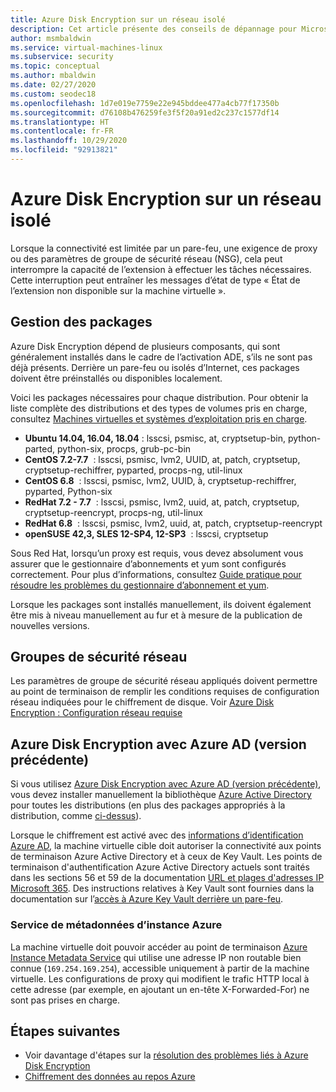 ```yaml
---
title: Azure Disk Encryption sur un réseau isolé
description: Cet article présente des conseils de dépannage pour Microsoft Azure Disk Encryption sur des machines virtuelles Linux.
author: msmbaldwin
ms.service: virtual-machines-linux
ms.subservice: security
ms.topic: conceptual
ms.author: mbaldwin
ms.date: 02/27/2020
ms.custom: seodec18
ms.openlocfilehash: 1d7e019e7759e22e945bddee477a4cb77f17350b
ms.sourcegitcommit: d76108b476259fe3f5f20a91ed2c237c1577df14
ms.translationtype: HT
ms.contentlocale: fr-FR
ms.lasthandoff: 10/29/2020
ms.locfileid: "92913821"
---
```

# <a name="azure-disk-encryption-on-an-isolated-network"></a>Azure Disk Encryption sur un réseau isolé

Lorsque la connectivité est limitée par un pare-feu, une exigence de proxy ou des paramètres de groupe de sécurité réseau (NSG), cela peut interrompre la capacité de l’extension à effectuer les tâches nécessaires. Cette interruption peut entraîner les messages d’état de type « État de l’extension non disponible sur la machine virtuelle ».

## <a name="package-management"></a>Gestion des packages

Azure Disk Encryption dépend de plusieurs composants, qui sont généralement installés dans le cadre de l’activation ADE, s’ils ne sont pas déjà présents. Derrière un pare-feu ou isolés d’Internet, ces packages doivent être préinstallés ou disponibles localement.

Voici les packages nécessaires pour chaque distribution. Pour obtenir la liste complète des distributions et des types de volumes pris en charge, consultez [Machines virtuelles et systèmes d’exploitation pris en charge](disk-encryption-overview.md#supported-vms-and-operating-systems).

- **Ubuntu 14.04, 16.04, 18.04** : lsscsi, psmisc, at, cryptsetup-bin, python-parted, python-six, procps, grub-pc-bin
- **CentOS 7.2-7.7**  : lsscsi, psmisc, lvm2, UUID, at, patch, cryptsetup, cryptsetup-rechiffrer, pyparted, procps-ng, util-linux
- **CentOS 6.8**  : lsscsi, psmisc, lvm2, UUID, à, cryptsetup-rechiffrer, pyparted, Python-six
- **RedHat 7.2 - 7.7**  : lsscsi, psmisc, lvm2, uuid, at, patch, cryptsetup, cryptsetup-reencrypt, procps-ng, util-linux
- **RedHat 6.8**  : lsscsi, psmisc, lvm2, uuid, at, patch, cryptsetup-reencrypt
- **openSUSE 42,3, SLES 12-SP4, 12-SP3**  : lsscsi, cryptsetup

Sous Red Hat, lorsqu’un proxy est requis, vous devez absolument vous assurer que le gestionnaire d’abonnements et yum sont configurés correctement. Pour plus d’informations, consultez [Guide pratique pour résoudre les problèmes du gestionnaire d’abonnement et yum](https://access.redhat.com/solutions/189533).  

Lorsque les packages sont installés manuellement, ils doivent également être mis à niveau manuellement au fur et à mesure de la publication de nouvelles versions.

## <a name="network-security-groups"></a>Groupes de sécurité réseau
Les paramètres de groupe de sécurité réseau appliqués doivent permettre au point de terminaison de remplir les conditions requises de configuration réseau indiquées pour le chiffrement de disque.  Voir [Azure Disk Encryption : Configuration réseau requise](disk-encryption-overview.md#networking-requirements)

## <a name="azure-disk-encryption-with-azure-ad-previous-version"></a>Azure Disk Encryption avec Azure AD (version précédente)

Si vous utilisez [Azure Disk Encryption avec Azure AD (version précédente)](disk-encryption-overview-aad.md), vous devez installer manuellement la bibliothèque [Azure Active Directory](../../active-directory/azuread-dev/active-directory-authentication-libraries.md) pour toutes les distributions (en plus des packages appropriés à la distribution, comme [ci-dessus](#package-management)).

Lorsque le chiffrement est activé avec des [informations d’identification Azure AD](disk-encryption-linux-aad.md), la machine virtuelle cible doit autoriser la connectivité aux points de terminaison Azure Active Directory et à ceux de Key Vault. Les points de terminaison d'authentification Azure Active Directory actuels sont traités dans les sections 56 et 59 de la documentation [URL et plages d'adresses IP Microsoft 365](/microsoft-365/enterprise/urls-and-ip-address-ranges). Des instructions relatives à Key Vault sont fournies dans la documentation sur l’[accès à Azure Key Vault derrière un pare-feu](../../key-vault/general/access-behind-firewall.md).

### <a name="azure-instance-metadata-service"></a>Service de métadonnées d’instance Azure 

La machine virtuelle doit pouvoir accéder au point de terminaison [Azure Instance Metadata Service](instance-metadata-service.md) qui utilise une adresse IP non routable bien connue (`169.254.169.254`), accessible uniquement à partir de la machine virtuelle.  Les configurations de proxy qui modifient le trafic HTTP local à cette adresse (par exemple, en ajoutant un en-tête X-Forwarded-For) ne sont pas prises en charge.

## <a name="next-steps"></a>Étapes suivantes

- Voir davantage d'étapes sur la [résolution des problèmes liés à Azure Disk Encryption](disk-encryption-troubleshooting.md)
- [Chiffrement des données au repos Azure](../../security/fundamentals/encryption-atrest.md)

